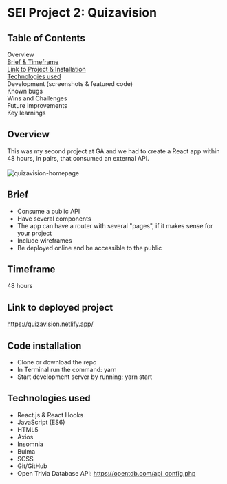 # SEI Project 2: Quizavision

## Table of Contents
Overview<br/>
[Brief & Timeframe](#brief) <br/>
[Link to Project & Installation](#project) <br/>
[Technologies used](#technologies-used) <br/>
Development (screenshots & featured code) <br/>
Known bugs<br/>
Wins and Challenges<br/>
Future improvements<br/>
Key learnings<br/>

## Overview
This was my second project at GA and we had to create a React app within 48 hours, in pairs, that consumed an external API.
<br/>
<br/>
![quizavision-homepage](https://github.com/hannahtinacci/sei-project-two/blob/master/quizavision-home.gif)

## <a name="brief"></a>Brief 
* Consume a public API
* Have several components
* The app can have a router with several "pages", if it makes sense for your project
* Include wireframes
* Be deployed online and be accessible to the public

## Timeframe
48 hours

## <a name="project"></a> Link to deployed project 
https://quizavision.netlify.app/

## Code installation
* Clone or download the repo
* In Terminal run the command: yarn
* Start development server by running: yarn start



## <a name="technologies-used"></a>Technologies used
* React.js & React Hooks
* JavaScript (ES6)
* HTML5
* Axios
* Insomnia
* Bulma
* SCSS
* Git/GitHub
* Open Trivia Database API: https://opentdb.com/api_config.php




